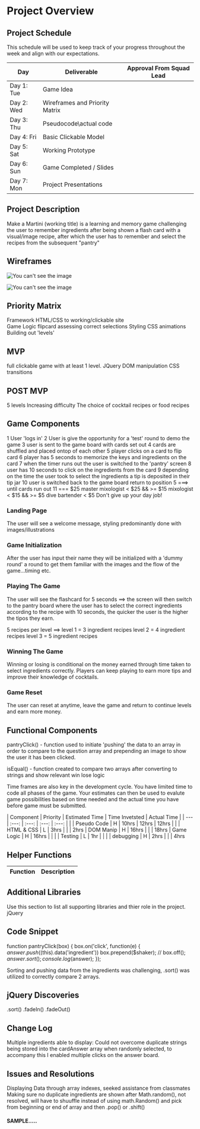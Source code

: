 # Project Overview

## Project Schedule

This schedule will be used to keep track of your progress throughout the week and align with our expectations.  



|  Day | Deliverable | Approval From Squad Lead
|---|---| ---|
|Day 1: Tue| Game Idea|
|Day 2: Wed| Wireframes and Priority Matrix| 
|Day 3: Thu| Pseudocode\actual code|   
|Day 4: Fri| Basic Clickable Model |  
|Day 5: Sat| Working Prototype |    
|Day 6: Sun| Game Completed / Slides |
|Day 7: Mon| Project Presentations |

## Project Description

Make a Martini (working title) is a learning and memory game challenging the user to remember ingredients after being shown a flash card with a visual/image recipe, after which the user has to remember and select the recipes from the subsequent "pantry"

## Wireframes
![You can't see the image](http://res.cloudinary.com/davidclelland/image/upload/v1522183123/IMG_0758.jpg)

![You can't see the image](https://res.cloudinary.com/davidclelland/image/upload/v1522183123/IMG_0757.jpg)


## Priority Matrix

Framework HTML/CSS to working/clickable site   
Game Logic
flipcard 
assessing correct selections
Styling CSS animations
Building out 'levels'


## MVP 
full clickable game with at least 1 level.
JQuery DOM manipulation
CSS transitions

## POST MVP

5 levels
Increasing difficulty
The choice of cocktail recipes or food recipes


## Game Components
1 User 'logs in'
2 User is give the opportunity for a 'test' round to demo the game
3 user is sent to the game board with cards set out
4 cards are shuffled and placed ontop of each other
5 player clicks on a card to flip card 
6 player has 5 seconds to memorize the keys and ingredients on the card
7 when the timer runs out the user is switched to the 'pantry' screen
8 user has 10 seconds to click on the ingredients from the card
9 depending on the time the user took to select the ingredients a tip is deposited in their tip jar
10 user is switched back to the game board
 return to position 5 ===> until cards run out
11  === $25            master mixologist
    < $25 && >= $15    mixologist
    < $15 && >= $5     dive bartender
    < $5               Don't give up your day job!

### Landing Page

The user will see a welcome message, styling predominantly done with images/illustrations

### Game Initialization 
After the user has input their name they will be initialized with a 'dummy round' a round to get them familiar with the images and the flow of the game...timing etc.

### Playing The Game

The user will see the flashcard for 5 seconds ==> the screen will then switch to the pantry board where the user has to select the correct ingredients according to the recipe with 10 seconds, the quicker the user is the higher the tipos they earn.

5 recipes per level ==>
level 1 = 3 ingredient recipes
level 2 = 4 ingredient recipes
level 3 = 5 ingredient recipes

### Winning The Game

Winning or losing is conditional on the money earned through time taken to select ingredients correctly. Players can keep playing to earn more tips and improve their knowledge of cocktails.

### Game Reset
The user can reset at anytime, leave the game and return to continue levels and earn more money.

## Functional Components

pantryClick() - function used to initiate 'pushing' the data to an array in order to compare to the question array and prepending an image to show the user it has been clicked. 

isEqual() - function created to compare two arrays after converting to strings and show relevant win lose logic


Time frames are also key in the development cycle.  You have limited time to code all phases of the game.  Your estimates can then be used to evalute game possibilities based on time needed and the actual time you have before game must be submitted. 

| Component | Priority | Estimated Time | Time Invetsted | Actual Time |
| --- | :---: |  :---: | :---: | :---: |                 |
| Pseudo Code | H      | 10hrs | 12hrs | 12hrs |         |
| HTML & CSS  | L      | 3hrs  |       |                 | 2hrs
| DOM Manip   | H      | 16hrs |       |                 | 18hrs
| Game Logic  | H      | 16hrs |       |                 |
| Testing     | L      | 1hr   |       |                 |
| debugging   | H      | 2hrs  |       |                 | 4hrs

## Helper Functions

| Function | Description | 
| --- | :---: |  


## Additional Libraries
 Use this section to list all supporting libraries and thier role in the project. 
 jQuery

## Code Snippet

function pantryClick(box) {
    box.on('click', function(e) {
       $answer.push($(this).data('ingredient'))
       box.prepend($shaker);
       // box.off();
       $answer.sort();
       console.log($answer);
    });
    
 Sorting and pushing data from the ingredients was challenging, .sort() was utilized to correctly compare 2 arrays.

## jQuery Discoveries
.sort()
.fadeIn()
.fadeOut()

## Change Log
Multiple ingredients able to display: Could not overcome duplicate strings being stored into the cardAnswer array when
randomly selected, to accompany this I enabled multiple clicks on the answer board.

## Issues and Resolutions
Displaying Data through array indexes, seeked assistance from classmates
Making sure no duplicate ingredients are shown after Math.random(), not resolved, will have to shuuffle instead of using math.Random() and pick from beginning or end of array and then .pop() or .shift()


#### SAMPLE.....

